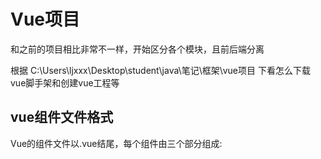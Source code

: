 # Vue项目

和之前的项目相比非常不一样，开始区分各个模块，且前后端分离

根据	C:\Users\ljxxx\Desktop\student\java\笔记\框架\vue项目 下看怎么下载vue脚手架和创建vue工程等



## vue组件文件格式

Vue的组件文件以.vue结尾，每个组件由三个部分组成: <template> , <script>,<style> 。

- template: 模板部分，主要是HTML代码，用来展示页面主体结构的

- script: js代码区域，主要是通过js代码来控制模板的数据来源和行为的

- style: css样式部分，主要通过css样式控制模板的页面效果得

  ![image-20230522084103504](C:\Users\ljxxx\Desktop\student\java\笔记\tempphoto\image-20230522084103504.png)







## vue结构目录

平时我们开发的代码就放在src下

![image-20230517203645684](C:\Users\ljxxx\Desktop\student\java\笔记\tempphoto\image-20230517203645684.png)

通过VsCode启动vue项目

![image-20230517203740673](C:\Users\ljxxx\Desktop\student\java\笔记\tempphoto\image-20230517203740673.png)



可通过修改vue.config.js来修改vue相关配置，例如端口号等

```vue
module.exports = defineConfig({
  transpileDependencies: true,
  devServer:{
    port:7000		//修改端口号为7000
  }
```



## vue项目开发流程

这时打开public\index.html 发现什么都没有，但是启动vue项目，发现有挺多东西
原因：

对于vue项目，index.html文件默认是引入了入口函数main.js文件，而main.js文件中

```js
import Vue from 'vue'
import App from './App.vue'
import router from './router'

Vue.config.productionTip = false

new Vue({
  router,
  render: h => h(App)
}).$mount('#app')
```

- import: 导入指定文件，并且重新起名。例如上述代码`import App from './App.vue'`导入当前目录下得App.vue并且起名为App
- new Vue(): 创建vue对象
- $mount('#app');将vue对象创建的dom对象挂在到id=app的这个标签区域中，作用和之前学习的vue对象的le属性一致。
- router:  路由，
- render: 主要使用视图的渲染的。

```
而这里的：
new Vue({
  router,	若冒号前后相同，则可以直接简写为router
  render: h => h(App)	//render是一个方法，相当于从App.Vue中读取视图生成虚拟dom元素挂载到#app中		=>为lambda语法	只是->变为=>
}).$mount('#app')	//相当于el:"#app"，只是调用$mount()方法挂载在app上
和之前学的：	一样
new Vue({
    el:"#app",
    mounted () {
    	router:router,
        render: h => h(App)
    }
})
```



说明index首页是通过vue创建了dom对象挂载在了id=app的区域中
而具体的生成，则是通过render方法，读取App.Vue

App.Vue	
这里的数据使用data(){return{xxx}}	而不是data:{xxx}
因为不适用return包裹的数据会在项目的全局可见，所有组件都会使用同一个数据，导致数据污染

```vue
<template>
  <div id="app">
  </div>
</template>
<script>
export default {
  data(){
    return{
      message:"Hello vue22"
    }
  },  
}
</script>
<style>
</style>
```



## Vue组件库Element

Element:是饿了么团队研发的，一套为开发者、设计师和产品经理准备的基于Vue 2.0 的桌面端组件库。

组件:组成网页的部件，例如超链接、按钮、图片、表格、表单、分页条等等。

官网: https://element.eleme.cn/#/zh-CNListener

Element 提供了很多组件（组成网页的部件）供我们使用。例如 超链接、按钮、图片、表格等等。如下图所示就是我们开发的页面和ElementUI提供的效果对比：可以发现ElementUI提供的各式各样好看的按钮

![1669357961971](C:\Users\ljxxx\Desktop\student\java\笔记\tempphoto\1669357961971.png)

我们只需要学习如何从官网上拷贝组件到我们的页面中，并进行修改



### 快速入门

要先安装ElementUI组件库，在当前项目中开启cmd	输入

```
npm install element-ui@2.15.3 
```

![image-20230522084243563](C:\Users\ljxxx\Desktop\student\java\笔记\tempphoto\image-20230522084243563.png)

在main.js入口js文件中引入ElementUI的组件库

```js
import ElementUI from 'element-ui';
import 'element-ui/lib/theme-chalk/index.css';

Vue.use(ElementUI);
```

在src\views目录下创建vue组件文件，后缀为.vue	该目录用于存放自建的vue文件

![image-20230522084514421](C:\Users\ljxxx\Desktop\student\java\笔记\tempphoto\image-20230522084514421.png)

建立ElementView.vue文件,在官网上找要使用的组件代码，加入到template标签中

```vue
<template>
    <el-row>
        <el-button>默认按钮</el-button>
        <el-button type="primary">主要按钮</el-button>
        <el-button type="success">成功按钮</el-button>
        <el-button type="info">信息按钮</el-button>
        <el-button type="warning">警告按钮</el-button>
        <el-button type="danger">危险按钮</el-button>
    </el-row>
    
</template>

<script>
export default {
}
</script>

<style>
</style>

```

在根组件App.vue文件中	引入ElementView文件

```vue
<template>
  <div id="app">
    <element-view></element-view>	//引入文件
  </div>
</template>

<script>
import ElementView from './views/Element/ElementView.vue'	//script中会自动引入文件
export default {
  components: { ElementView },			//自动引入
  
}
</script>
```

启动项目

![image-20230522085411514](C:\Users\ljxxx\Desktop\student\java\笔记\tempphoto\image-20230522085411514.png)





### element组件

#### table表格

在官网中找到table表格代码	复制到自建vue中，注意 template中 若存在button和table两个组件，则需要在外面加上div标签，把两个组件包起来，否则会报错
复制时，若代码有script和style部分 也要一起复制

![image-20230522090734836](C:\Users\ljxxx\Desktop\student\java\笔记\tempphoto\image-20230522090734836.png)



```vue
<template>
    <div>
        <!-- table 表格 -->
		//:data 从数据模型中取出tableData数据
        <el-table :data="tableData" style="width: 100%">
		//prop 绑定数据模型中的什么数据	label为显示名称
        <el-table-column prop="date" label="日期" width="180"></el-table-column>
        <el-table-column prop="name" label="姓名" width="180"></el-table-column>
        <el-table-column prop="address" label="地址"></el-table-column>
        </el-table>
    </div>
</template>

<script>
    export default {
        data() {
            return {
              tableData: [{
                date: '2016-05-02',
                name: '王小虎',
                address: '上海市普陀区金沙江路 1518 弄'
              }, {
                date: '2016-05-04',
                name: '王小虎',
                address: '上海市普陀区金沙江路 1517 弄'
              }, {
                date: '2016-05-01',
                name: '王小虎',
                address: '上海市普陀区金沙江路 1519 弄'
              }, {
                date: '2016-05-03',
                name: '王小虎',
                address: '上海市普陀区金沙江路 1516 弄'
              }]
           }
        }
	}
</script>
```

显示效果：

![image-20230522090650808](C:\Users\ljxxx\Desktop\student\java\笔记\tempphoto\image-20230522090650808.png)

#### pagination分页

```vue
<!-- 分页条  pagination-->
<el-pagination 
	background 
	:page-size="20" 
	:pager-count="11" 
	layout="sizes, prev, pager, next, jumper, total" 
	:total="1000">
</el-pagination>
```

##### 属性

分页组件中有几个重要的属性

- background: 添加背景颜色

- layout: 分页工具条的布局，其具体值包含`sizes`, `prev`, `pager`, `next`, `jumper`, `->`, `total`, `slot` 这些值

- page-size：每页显示条目个数，支持 .sync 修饰符

- pager-count：总页数，total 和 page-count 设置任意一个就可以达到显示页码的功能；

- total: 数据的总数量

  其中layout属性中
  sizes显示每页显示数目	prev显示向前翻页箭头 pager显示页数1，2，3，4.....
  jumper显示 前往x页的框，用于跳转	total显示共多少页
  且有顺序，先写什么，就先显示什么

  ![image-20230522092657533](C:\Users\ljxxx\Desktop\student\java\笔记\tempphoto\image-20230522092657533.png)



##### 事件

- size-change ： pageSize 改变时会触发 	返回参数为每页条数
- current-change ：currentPage 改变时会触发    返回参数为当前页

@size-change="handleSizeChange"     
@current-change="handleCurrentChange"

每当每页记录数发生变化时 ，提示

```vue
<el-pagination 
    background 
    @size-change="handleSizeChange"
    @current-change="handleCurrentChange" 
    layout="sizes,prev, pager, next,jumper,total" 
    :total="1000">
</el-pagination>

<script>
    export default {
        methods: {
            handleSizeChange:function(val){		//给予参数val，用于返回数据每页条数
                alert("每页记录数发生变化"+val);
            },
            handleCurrentChange:function(val){	//返回数据当前页页码
                alert("页码发生变化"+val);
            }
        }    
    }
</script>
```



#### Dialog对话框

跳出一个对话框，用于告知用户信息，对话框中的内容可以完全由我们决定，可以放表格或表单等等

主要通过dialogTableVisible属性来控制是否显示对话框，默认为false，当点击之后设置为true

```vue
<el-button type="text" @click="dialogTableVisible = true">打开嵌套表单的 Dialog</el-button>
<el-dialog title="收货地址" :visible.sync="dialogTableVisible">
    <el-table :data="gridData">
         <el-table-column prop="date" label="日期" width="180"></el-table-column>
         <el-table-column prop="name" label="姓名" width="180"></el-table-column>
         <el-table-column prop="address" label="地址"></el-table-column>
    </el-table>
</el-dialog>

数据模型：
gridData: [{
          date: '2016-05-02',
          name: '王小虎',
          address: '上海市普陀区金沙江路 1518 弄'
        }, {
          date: '2016-05-04',
          name: '王小虎',
          address: '上海市普陀区金沙江路 1518 弄'
        }, {
          date: '2016-05-01',
          name: '王小虎',
          address: '上海市普陀区金沙江路 1518 弄'
        }, {
          date: '2016-05-03',
          name: '王小虎',
          address: '上海市普陀区金沙江路 1518 弄'
        }],
        dialogTableVisible: false,
```

#### Form表单

制作一个，dialog对话框，点击对话框，跳出表单

```vue
<!-- 对话框dialog 弹出form表单 -->
    <el-button type="text" @click="dialogFormVisible = true">打开嵌套表单的Dialog</el-button>
    <el-dialog title="form表单" :visible.sync="dialogFormVisible">
        <el-form ref="form" :model="form" label-width="80px">
            <el-form-item label="活动名称">
                <el-input v-model="form.name"></el-input>
            </el-form-item>
            <el-form-item label="活动区域">
                <el-select v-model="form.region" placeholder="请选择活动区域">
                    <el-option label="区域一" value="shanghai"></el-option>
                    <el-option label="区域二" value="beijing"></el-option>
                </el-select>
            </el-form-item>
            <el-form-item label="活动时间">
                <el-col :span="11">
                    <el-date-picker type="date" placeholder="选择日期" v-model="form.date1" style="width: 100%;"></el-date-picker>
                </el-col>
                <el-col class="line" :span="2">-</el-col>
                <el-col :span="11">
                    <el-time-picker placeholder="选择时间" v-model="form.date2" style="width: 100%;"></el-time-picker>
                </el-col>
            </el-form-item>
            <el-form-item>
                <el-button type="primary" @click="onSubmit">提交</el-button>
                <el-button>取消</el-button>
            </el-form-item>
    	</el-form>
	</el-dialog>


<script>
export default {
	methods: {
        onSubmit:function(){
            alert(JSON.stringify(this.form));
        }
    },
	data() {
        return {
        form: {
          name: '',
          region: '',
          date1: '',
          date2: ''
        },
	dialogFormVisible: false,
}
</script>
```

这时要新建属性dialogFormVisible	用于管理表单显示，要与之前的表格dialogTableVisible区分

点击提交按钮，调用onSubmit方法，使用JSON.stringify()方法，将JSON数据转换为String类型显示
this.form	用于获取当前vue的form数据模型
显示如下：



![img](C:\Users\ljxxx\Desktop\student\java\笔记\tempphoto\4`CAJH`1OEC16YMFK}AL[P6.png)



### 案例

要求实现如下效果

![image-20230522103200413](C:\Users\ljxxx\Desktop\student\java\笔记\tempphoto\image-20230522103200413.png)

上面是标题，左侧是导航栏，右侧是数据展示区域
数据来源地址：http://yapi.smart-xwork.cn/mock/169327/emp/list

#### 案例分析：

主要步骤为

1. 创建页面，完成页面的整体布局规划
2. 然后分别针对3个部分进行各自组件的具体实现
3. 针对于右侧核心内容展示区域，需要使用异步加载数据，以表格渲染数据



#### 整体布局

在ElementUI的官网中有专门的布局组件

![image-20230522104405853](C:\Users\ljxxx\Desktop\student\java\笔记\tempphoto\image-20230522104405853.png)

在EmpView.vue文件中引入布局组件

```vue
<div>
    <el-container>
        <el-header>Header</el-header>	//标题
        <el-container>
            <el-aside width="200px">Aside</el-aside>	//左侧导航栏
            <el-main>Main</el-main>		//数据展示区域
        </el-container>
    </el-container>
</div>
```

修改边框和标题字体颜色

```vue
<el-container style="height: 700px; border: 1px solid #eee">
     <el-header style="font-size: 40px;background-color: rgb(238, 241, 246)">tlias 智能学习辅助系统</el-header>
```



#### 左侧菜单栏

在官网 布局组件案例下有代码，复制之后将内容修改

```vue
<el-aside width="200px"> 
	<el-menu :default-openeds="['1', '3']">
		<el-submenu index="1">
			<template slot="title"><i class="el-icon-message"></i>系统信息管理				</template>
		<el-menu-item index="1-1">部门管理</el-menu-item>
		<el-menu-item index="1-2">员工管理</el-menu-item>
		</el-submenu>
	</el-menu>
</el-aside>
```



#### 右侧数据

插入表格组件	设置操作 按钮组件	并设置数据模型tableData

```vue
<!-- 右侧核心数据部分 -->
<el-main>
	<el-table :data="tableData">
		<el-table-column prop="name" label="姓名" width="180"></el-table-column>
		<el-table-column prop="image" label="图像" width="180"></el-table-column>
		<el-table-column prop="gender" label="性别" width="140"></el-table-column>
		<el-table-column prop="job" label="职位" width="140"></el-table-column>
		<el-table-column prop="entrydate" label="入职日期" width="180"></el-table-column>
		<el-table-column prop="updatetime" label="最后操作时间" width="230"></el-table-column>
		<el-table-column label="操作" >
			<el-button type="primary" size="mini">编辑</el-button>
			<el-button type="danger" size="mini">删除</el-button>
		</el-table-column>
	</el-table>
</el-main>

<script>
export default {
    data() {
        return {
            tableData: []
        }
    },
}
</script>
```

在表格下方添加分页条

```vue
<!--  分页显示-->
<el-pagination 
      background 
      @size-change="handleSizeChange"
      @current-change="handleCurrentChange" 
      layout="total, sizes, prev, pager, next, jumper" 
      :total="1000">
</el-pagination>
```

在表格上面添加表单，用于查询数据

其中入职日期，需要在官网中找到日期范围选择器使用

```vue
<!-- 上方查询表单 -->
<el-form ref="form" :model="form" label-width="80px" :inline="true">
	<el-form-item label="姓名" label-width="50px">
		<el-input v-model="form.name" placeholder="姓名"></el-input>
	</el-form-item>
	<el-form-item label="性别">
		<el-select v-model="form.gender" placeholder="请选择性别">
			<el-option label="男" value="1"></el-option>
			<el-option label="女" value="2"></el-option>
		</el-select>
	</el-form-item>
	<el-form-item label="入职日期">
		<!-- 使用日期范围选择器 -->
		<el-date-picker v-model="form.entrydate" type="daterange" range-separator="至" start-placeholder="开始日期" end-placeholder="结束日期">
		</el-date-picker>
	</el-form-item>
	<el-form-item>
		<el-button type="primary" @click="onSubmit">查询</el-button>
	</el-form-item>
</el-form>
```



#### 数据显示

数据显示需要通过ajax发起异步请求，局部刷新区域

vue中使用ajax，要先安装ajax
		终端中安装: npm install axios
		需要使用axios时，导入axios:  import axios from 'axios'

在mounted方法中绑定，当vue创建成功后就调用ajax方法
获取到的数据与tableData绑定

```
mounted() {
        axios.get("http://yapi.smart-xwork.cn/mock/169327/emp/list").then((result) => {
            this.tableData = result.data.data;
        });
    }
```



而显示性别时，只显示1或2，需要用到插槽，相当于自定义显示
可通过scope.row	获取到表单的数据，再通过三元运算判断

```vue
<el-table-column prop="gender" label="性别" width="140">
	<template slot-scope="scope">
		{{scope.row.gender==1 ? "男":"女"}}
	</template>
</el-table-column>
```

显示图片也是，只显示了地址	通过img标签，设置其src属性值，并设置长宽等



```vue
<el-table-column prop="img" label="图像" width="180">
	<template slot-scope="scope">
		<img :src="scope.row.image" width="100px" height="70px">
	</template>
</el-table-column>
```



## vue路由

- 介绍：Vue Router 是 Vue的官方路由。

- 组成:

  - VueRouter:路由器类，根据路由请求在路由视图中动态渲染选中的组件
  - <router-link>:请求链接组件，浏览器会解析成<a>
  - <router-view>:动态视图组件，用来渲染展示与路由路径对应的组件

  VueRouter相当于路由表    <router-link>发起路由请求，在路由表中找，若找到<router-view>渲染路由路径对应的组件

  路由请求最后会被解析为超链接

  

  在上面的案例中，我们要实现点击左侧部门管理和员工管理，可以进行跳转

  准备DeptView文件，放在EmpView同一目录下 相当于部门管理

  网页url ：http://localhost:7000/#/

  前端路由：URL中的hash(#号之后的内容）与组件之间的对应关系

### vue入门

安装router插件

```
npm install vue-router@3.5.1
```

在vue项目的src/router/index.js文件，是用于管理路由信息的
其中routes就为路由表	

```js
import Vue from 'vue'
import VueRouter from 'vue-router'
import HomeView from '../views/HomeView.vue'

Vue.use(VueRouter)

const routes = [
  {
    path: '/',		//path为网页url访问的路径
    name: 'home',	//name为别名
    component: HomeView	//component为访问该路径，加载哪个vue组件	
						//通过上方import将HomeView引入
  },
  {
    path: '/about',
    name: 'about',
    component: () => import('../views/AboutView.vue')//第二种引入方式 直接在用的地方引入	
  }
]
```

变为

```js
const routes = [
  {
    path: '/emp',	//访问/emp 即访问员工管理
    name: 'emp',	
    component: () => import('../views/tlias/EmpView.vue')
  },
  {
    path: '/dept',	//访问/dept 即访问部门管理
    name: 'dept',
    component: () => import('../views/tlias/DeptView.vue')
  },
  {
    path: '/',	//项目刚启动，自动访问/	
    redirect: "/dept"	//重定向 使一开始访问部门管理
  }
]
```

在EmpView和DeptView中加上路由请求 <router-link to ="">	to即请求的路径

```
<template slot="title"><i class="el-icon-message"></i>系统信息管理</template>
<el-menu-item index="1-1">
	<router-link to="/dept">部门管理</router-link>
</el-menu-item>
<el-menu-item index="1-2">
	<router-link to="/emp">员工管理</router-link>
</el-menu-item>
```

在根Vue App.vue中加上<router-view>标签，表示在这里展示路由请求的vue组件

```vue
<div id="app">
    <router-view></router-view>
  </div>
```



## 打包部署

### 打包

通过vsCode	打包文件 生成dist目录，存放了需要发布的前端资源

![image-20230522135848196](C:\Users\ljxxx\Desktop\student\java\笔记\tempphoto\image-20230522135848196.png)



### 部署前端项目

部署在nginx上

nginx: Nginx是一款轻量级的Web服务器/反向代理服务器及电子邮件（IMAP/POP3）代理服务器。其特点是占有内存少，并发能力强，在各大型互联网公司都有非常广泛的使用。

nginx的目录结构：

![image-20230522140023906](C:\Users\ljxxx\Desktop\student\java\笔记\tempphoto\image-20230522140023906.png)

我们要将项目放在html中，即将dist目录中的文件复制到html中

nginx默认占用端口80，而window中通常80端口被占用	
通过修改conf/nginx.conf	server {	listen       80;	可进行修改端口

修改之后 访问http://localhost:端口号	即可访问项目	部署在本地



